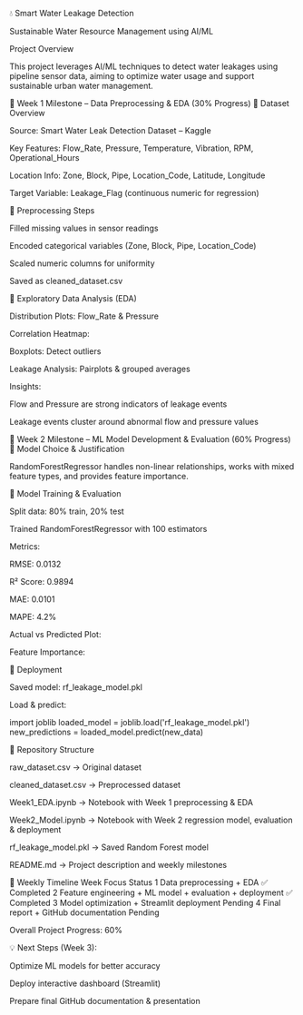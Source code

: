 💧 Smart Water Leakage Detection

Sustainable Water Resource Management using AI/ML

Project Overview

This project leverages AI/ML techniques to detect water leakages using pipeline sensor data, aiming to optimize water usage and support sustainable urban water management.

🌱 Week 1 Milestone – Data Preprocessing & EDA (30% Progress)
🔹 Dataset Overview

Source: Smart Water Leak Detection Dataset – Kaggle

Key Features: Flow_Rate, Pressure, Temperature, Vibration, RPM, Operational_Hours

Location Info: Zone, Block, Pipe, Location_Code, Latitude, Longitude

Target Variable: Leakage_Flag (continuous numeric for regression)

🔹 Preprocessing Steps

Filled missing values in sensor readings

Encoded categorical variables (Zone, Block, Pipe, Location_Code)

Scaled numeric columns for uniformity

Saved as cleaned_dataset.csv

🔹 Exploratory Data Analysis (EDA)

Distribution Plots: Flow_Rate & Pressure




Correlation Heatmap:


Boxplots: Detect outliers


Leakage Analysis: Pairplots & grouped averages


Insights:

Flow and Pressure are strong indicators of leakage events

Leakage events cluster around abnormal flow and pressure values

📌 Week 2 Milestone – ML Model Development & Evaluation (60% Progress)
🔹 Model Choice & Justification

RandomForestRegressor handles non-linear relationships, works with mixed feature types, and provides feature importance.

🔹 Model Training & Evaluation

Split data: 80% train, 20% test

Trained RandomForestRegressor with 100 estimators

Metrics:

RMSE: 0.0132

R² Score: 0.9894

MAE: 0.0101

MAPE: 4.2%

Actual vs Predicted Plot:


Feature Importance:


🔹 Deployment

Saved model: rf_leakage_model.pkl

Load & predict:

import joblib
loaded_model = joblib.load('rf_leakage_model.pkl')
new_predictions = loaded_model.predict(new_data)

📂 Repository Structure

raw_dataset.csv → Original dataset

cleaned_dataset.csv → Preprocessed dataset

Week1_EDA.ipynb → Notebook with Week 1 preprocessing & EDA

Week2_Model.ipynb → Notebook with Week 2 regression model, evaluation & deployment

rf_leakage_model.pkl → Saved Random Forest model

README.md → Project description and weekly milestones

📅 Weekly Timeline
Week	Focus	Status
1	Data preprocessing + EDA	✅ Completed
2	Feature engineering + ML model + evaluation + deployment	✅ Completed
3	Model optimization + Streamlit deployment	Pending
4	Final report + GitHub documentation	Pending

Overall Project Progress: 60%

💡 Next Steps (Week 3):

Optimize ML models for better accuracy

Deploy interactive dashboard (Streamlit)

Prepare final GitHub documentation & presentation
